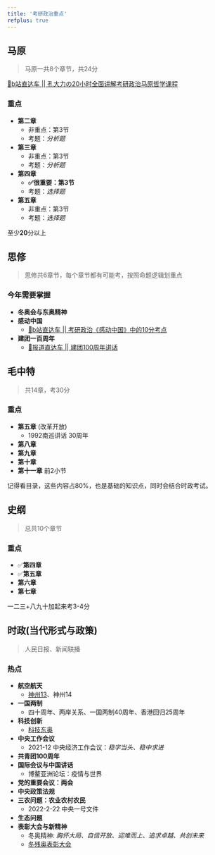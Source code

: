 ```yaml
---
title: '考研政治重点'
refplus: true
---
```


## 马原

> 马原一共8个章节，共24分

[🚌b站直达车 || 孔大力の20小时全面讲解考研政治马原哲学课程](https://www.bilibili.com/video/BV1YY4y187DC)

### 重点

- **第二章**
  - 非重点：第3节
  - 考题：*分析题*
- **第三章**
  - 非重点：第3节
  - 考题：*分析题*
- **第四章**
  - **✅很重要：第3节**
  - 考题：*选择题*
- **第五章**
  - 非重点：第3节
  - 考题：*选择题*

至少**20**分以上

## 思修

> 思修共6章节，每个章节都有可能考，按照命题逻辑划重点

### 今年需要掌握

- **冬奥会与东奥精神**
- **感动中国**
  - [🚌b站直达车 || 考研政治《感动中国》中的10分考点](https://www.bilibili.com/video/BV1344y1P7ma)
- **建团一百周年**
  - [🚌报道直达车 || 建团100周年讲话](http://www.gov.cn/xinwen/2022-05/10/content_5689538.htm)

## 毛中特

> 共14章，考30分

### 重点

- **第五章** (改革开放)
  - 1992南巡讲话 30周年
- **第八章**
- **第九章**
- **第十章**
- **第十一章** 前2小节

记得看目录，这些内容占80%，也是基础的知识点，同时会结合时政考试。

## 史纲

> 总共10个章节

### 重点

- ✅**第四章**
- ✅**第五章**
- **第六章**
- **第七章**

一二三+八九十加起来考3-4分

## 时政(当代形式与政策)

> 人民日报、新闻联播

### 热点

- **航空航天**
  - [神州13](https://baike.baidu.com/item/%E7%A5%9E%E8%88%9F%E5%8D%81%E4%B8%89%E5%8F%B7/57009923)、神州14
- **一国两制**
  - 四十周年、两岸关系、一国两制40周年、香港回归25周年
- **科技创新**
  - [科技东奥](http://www.gov.cn/xinwen/2021-03/04/content_5590256.htm)
- **中央工作会议**
  - 2021-12 中央经济工作会议：*稳字当头、稳中求进*
- **共青团100周年**
- **国际会议与中国讲话**
  - 博鳌亚洲论坛：疫情与世界
- **党的重要会议：两会**
- **中央政策法规**
- **三农问题：农业农村农民**
  - 2022-2-22 中央一号文件
- **生态问题**
- **表彰大会与新精神**
  - 冬奥精神: *胸怀大局、自信开放、迎难而上、追求卓越、共创未来*
  - [冬残奥表彰大会](http://www.gov.cn/xinwen/2022-04/08/content_5684173.htm)

